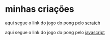 # minhas criações

aqui segue o link do jogo do pong pelo [scratch](https://scratch.mit.edu/projects/669319870/)

aqui segue o link do jogo do pong pelo [javascript](https://editor.p5js.org/gregorysouza/sketches/ZOhVNmK0f)
